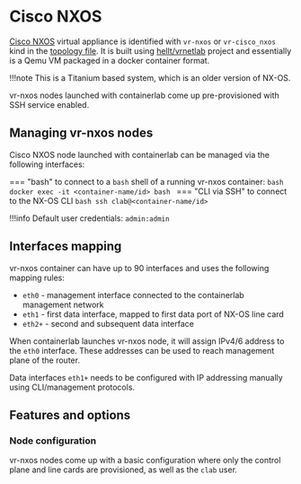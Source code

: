 # Cisco NXOS

[Cisco NXOS](https://www.cisco.com/c/en/us/products/ios-nx-os-software/nx-os/index.html) virtual appliance is identified with `vr-nxos` or `vr-cisco_nxos` kind in the [topology file](../topo-def-file.md). It is built using [hellt/vrnetlab](../vrnetlab.md) project and essentially is a Qemu VM packaged in a docker container format.

!!!note
    This is a Titanium based system, which is an older version of NX-OS.

vr-nxos nodes launched with containerlab come up pre-provisioned with SSH service enabled.

## Managing vr-nxos nodes
Cisco NXOS node launched with containerlab can be managed via the following interfaces:

=== "bash"
    to connect to a `bash` shell of a running vr-nxos container:
    ```bash
    docker exec -it <container-name/id> bash
    ```
=== "CLI via SSH"
    to connect to the NX-OS CLI
    ```bash
    ssh clab@<container-name/id>
    ```


!!!info
    Default user credentials: `admin:admin`

## Interfaces mapping
vr-nxos container can have up to 90 interfaces and uses the following mapping rules:

* `eth0` - management interface connected to the containerlab management network
* `eth1` - first data interface, mapped to first data port of NX-OS line card
* `eth2+` - second and subsequent data interface

When containerlab launches vr-nxos node, it will assign IPv4/6 address to the `eth0` interface. These addresses can be used to reach management plane of the router.

Data interfaces `eth1+` needs to be configured with IP addressing manually using CLI/management protocols.


## Features and options
### Node configuration
vr-nxos nodes come up with a basic configuration where only the control plane and line cards are provisioned, as well as the `clab` user.

